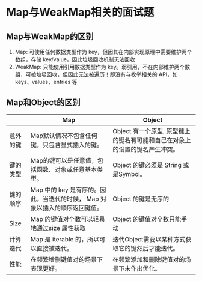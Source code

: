 # Map与WeakMap相关的面试题

## Map与WeakMap的区别

1. Map: 可使用任何数据类型作为 key，但因其在内部实现原理中需要维护两个数组，存储 key/value，因此垃圾回收机制无法回收
2. WeakMap: 只能使用引用数据类型作为 key。弱引用，不在内部维护两个数组，可被垃圾回收，但因此无法被遍历！即没有与枚举相关的 API，如 keys、values、entries 等

## Map和Object的区别

|  | Map | Object |
| - | - | - |
| 意外的键 | Map默认情况不包含任何键，只包含显式插入的键。| Object 有一个原型, 原型链上的键名有可能和自己在对象上的设置的键名产生冲突。|
| 键的类型 | Map的键可以是任意值，包括函数、对象或任意基本类型。| Object 的键必须是 String 或是Symbol。|
| 键的顺序 | Map 中的 key 是有序的。因此，当迭代的时候， Map 对象以插入的顺序返回键值。| Object 的键是无序的|
| Size | Map 的键值对个数可以轻易地通过size 属性获取 | Object 的键值对个数只能手动|
| 计算迭代 | Map 是 iterable 的，所以可以直接被迭代。| 迭代Object需要以某种方式获取它的键然后才能迭代。|
| 性能 | 在频繁增删键值对的场景下表现更好。| 在频繁添加和删除键值对的场景下未作出优化。|